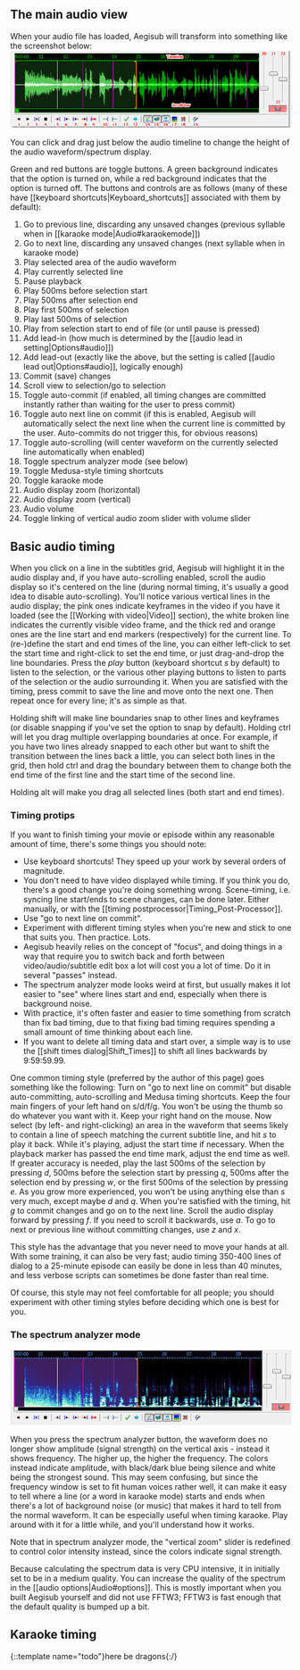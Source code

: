 
## The main audio view ##

When your audio file has loaded, Aegisub will transform into something like
the screenshot below:
![audio_display](/img/3.2/audio_display.png)

You can click and drag just below the audio timeline to change the height of
the audio waveform/spectrum display.

Green and red buttons are toggle buttons. A green background indicates that
the option is turned on, while a red background indicates that the option is
turned off. The buttons and controls are as follows (many of these have
[[keyboard shortcuts|Keyboard_shortcuts]] associated with them by default):

1. Go to previous line, discarding any unsaved changes (previous syllable
  when in [[karaoke mode|Audio#karaokemode]])
1. Go to next line, discarding any unsaved changes (next syllable when in
  karaoke mode)
1. Play selected area of the audio waveform
1. Play currently selected line
1. Pause playback
1. Play 500ms before selection start
1. Play 500ms after selection end
1. Play first 500ms of selection
1. Play last 500ms of selection
1. Play from selection start to end of file (or until pause is pressed)
1. Add lead-in (how much is determined by the [[audio lead in setting|Options#audio]])
1. Add lead-out (exactly like the above, but the setting is called [[audio lead out|Options#audio]], logically enough)
1. Commit (save) changes
1. Scroll view to selection/go to selection
1. Toggle auto-commit (if enabled, all timing changes are committed
  instantly rather than waiting for the user to press commit)
1. Toggle auto next line on commit (if this is enabled, Aegisub will
  automatically select the next line when the current line is committed by
  the user. Auto-commits do not trigger this, for obvious reasons)
1. Toggle auto-scrolling (will center waveform on the currently selected
  line automatically when enabled)
1. Toggle spectrum analyzer mode (see below)
1. Toggle Medusa-style timing shortcuts
1. Toggle karaoke mode
1. Audio display zoom (horizontal)
1. Audio display zoom (vertical)
1. Audio volume
1. Toggle linking of vertical audio zoom slider with volume slider

## Basic audio timing ##
When you click on a line in the subtitles grid, Aegisub will highlight it in
the audio display and, if you have auto-scrolling enabled, scroll the audio
display so it's centered on the line (during normal timing, it's usually a good
idea to disable auto-scrolling). You'll notice various vertical lines in the
audio display; the pink ones indicate keyframes in the video if you have it
loaded (see the [[Working with video|Video]] section), the white broken line
indicates the currently visible video frame, and the thick red and orange ones
are the line start and end markers (respectively) for the current line. To
(re-)define the start and end times of the line, you can either left-click to
set the start time and right-click to set the end time, or just drag-and-drop
the line boundaries.  Press the _play_ button (keyboard shortcut _s_ by
default) to listen to the selection, or the various other playing buttons to
listen to parts of the selection or the audio surrounding it. When you are
satisfied with the timing, press commit to save the line and move onto the next
one. Then repeat once for every line; it's as simple as that.

Holding shift will make line boundaries snap to other lines and keyframes (or disable snapping if you've set the option to snap by default).
Holding ctrl will let you drag multiple overlapping boundaries at once.
For example, if you have two lines already snapped to each other but want to shift the transition between the lines back a little, you can select both lines in the grid, then hold ctrl and drag the boundary between them to change both the end time of the first line and the start time of the second line.

Holding alt will make you drag all selected lines (both start and end times).

### Timing protips ###
If you want to finish timing your movie or episode within any reasonable
amount of time, there's some things you should note:

* Use keyboard shortcuts! They speed up your work by several orders of
  magnitude.
* You don't need to have video displayed while timing. If you think you do,
  there's a good change you're doing something wrong. Scene-timing, i.e.
  syncing line start/ends to scene changes, can be done later. Either
  manually, or with the [[timing postprocessor|Timing_Post-Processor]].
* Use "go to next line on commit".
* Experiment with different timing styles when you're new and stick to one
  that suits you. Then practice. Lots.
* Aegisub heavily relies on the concept of "focus", and doing things in a
  way that require you to switch back and forth between video/audio/subtitle
  edit box a lot will cost you a lot of time. Do it in several "passes"
  instead.
* The spectrum analyzer mode looks weird at first, but usually makes it lot
  easier to "see" where lines start and end, especially when there is
  background noise.
* With practice, it's often faster and easier to time something from scratch
  than fix bad timing, due to that fixing bad timing requires spending a small
  amount of time thinking about each line.
* If you want to delete all timing data and start over, a simple way is to use
  the [[shift times dialog|Shift_Times]] to shift all lines backwards by
  9:59:59.99.

One common timing style (preferred by the author of this page) goes something
like the following: Turn on "go to next line on commit" but disable
auto-committing, auto-scrolling and Medusa timing shortcuts. Keep the four main
fingers of your left hand on s/d/f/g. You won't be using the thumb so do
whatever you want with it. Keep your right hand on the mouse. Now select (by
left- and right-clicking) an area in the waveform that seems likely to contain
a line of speech matching the current subtitle line, and hit _s_ to play it
back.  While it's playing, adjust the start time if necessary. When the
playback marker has passed the end time mark, adjust the end time as well. If
greater accuracy is needed, play the last 500ms of the selection by pressing
_d_, 500ms before the selection start by pressing _q_, 500ms after the
selection end by pressing _w_, or the first 500ms of the selection by pressing
_e_. As you grow more experienced, you won't be using anything else than _s_
very much, except maybe _d_ and _q_. When you're satisfied with the timing, hit
_g_ to commit changes and go on to the next line. Scroll the audio display
forward by pressing _f_. If you need to scroll it backwards, use _a_. To go to
next or previous line without committing changes, use _z_ and _x_.

This style has the advantage that you never need to move your hands at all.
With some training, it can also be very fast; audio timing 350-400 lines of
dialog to a 25-minute episode can easily be done in less than 40 minutes,
and less verbose scripts can sometimes be done faster than real time.

Of course, this style may not feel comfortable for all people; you should
experiment with other timing styles before deciding which one is best for
you.

### The spectrum analyzer mode ###
![spectrum](/img/3.2/spectrum.png)

When you press the spectrum analyzer button, the waveform does no longer
show amplitude (signal strength) on the vertical axis - instead it shows
frequency. The higher up, the higher the frequency. The colors instead
indicate amplitude, with black/dark blue being silence and white being the
strongest sound. This may seem confusing, but since the frequency window is
set to fit human voices rather well, it can make it easy to tell where a
line (or a word in karaoke mode) starts and ends when there's a lot of
background noise (or music) that makes it hard to tell from the normal
waveform. It can be especially useful when timing karaoke. Play around with
it for a little while, and you'll understand how it works.

Note that in spectrum analyzer mode, the "vertical zoom" slider is redefined
to control color intensity instead, since the colors indicate signal
strength.

Because calculating the spectrum data is very CPU intensive, it in initially
set to be in a medium quality. You can increase the quality of the spectrum
in the [[audio options|Audio#options]]. This is mostly important when you built
Aegisub yourself and did not use FFTW3; FFTW3 is fast enough that the default
quality is bumped up a bit.

## Karaoke timing ##
{::template name="todo"}here be dragons{:/}
